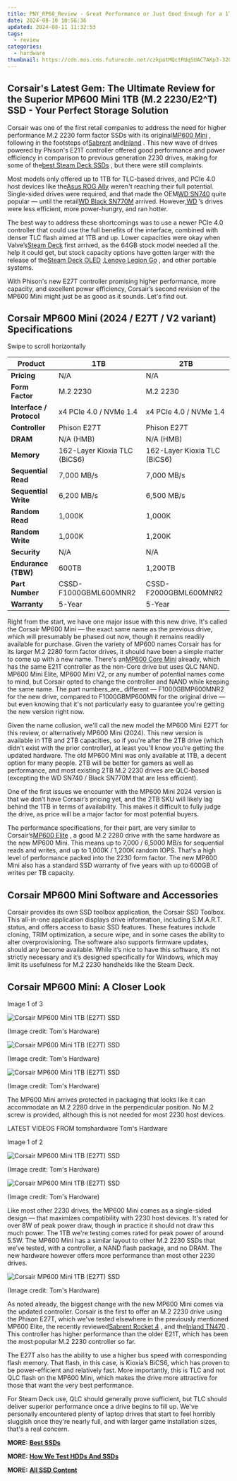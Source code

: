 ```yaml
---
title: PNY_RP60_Review - Great Performance or Just Good Enough for a 1TB Flash Drive?
date: 2024-08-10 10:56:36
updated: 2024-08-11 11:32:53
tags:
  - review
categories:
  - hardware
thumbnail: https://cdn.mos.cms.futurecdn.net/czkpatMQctRUqSUAC7AKp3-320-80.jpg
---
```


## Corsair's Latest Gem: The Ultimate Review for the Superior MP600 Mini 1TB (M.2 2230/E2^T) SSD - Your Perfect Storage Solution

Corsair was one of the first retail companies to address the need for higher performance M.2 2230 form factor SSDs with its original[MP600 Mini](https://www.tomshardware.com/reviews/corsair-mp600-mini-ssd-review) , following in the footsteps of[Sabrent](https://www.tomshardware.com/reviews/sabrent-rocket-2230-ssd-review) and[Inland](https://www.tomshardware.com/reviews/inland-tn446-ssd-review) . This new wave of drives powered by Phison's E21T controller offered good performance and power efficiency in comparison to previous generation 2230 drives, making for some of the[best Steam Deck SSDs](https://www.tomshardware.com/best-picks/best-ssd-for-steam-deck) , but there were still complaints.  
  
 Most models only offered up to 1TB for TLC-based drives, and PCIe 4.0 host devices like the[Asus ROG Ally](https://www.tomshardware.com/reviews/asus-rog-ally-ryzen-z1-extreme) weren't reaching their full potential. Single-sided drives were required, and that made the OEM[WD SN740](https://www.tomshardware.com/pc-components/ssds/wd-sn740-2tb-review) quite popular — until the retail[WD Black SN770M](https://www.tomshardware.com/reviews/wd-black-sn770m-2230-ssd-review) arrived. However,[WD](https://www.tomshardware.com/tag/western-digital) ’s drives were less efficient, more power-hungry, and ran hotter.  
  
 The best way to address these shortcomings was to use a newer PCIe 4.0 controller that could use the full benefits of the interface, combined with denser TLC flash aimed at 1TB and up. Lower capacities were okay when Valve’s[Steam Deck](https://www.tomshardware.com/reviews/steam-deck-valve-gaming-handheld) first arrived, as the 64GB stock model needed all the help it could get, but stock capacity options have gotten larger with the release of the[Steam Deck OLED](https://www.tomshardware.com/video-games/handheld-gaming/steam-deck-oled) ,[Lenovo Legion Go](https://www.tomshardware.com/reviews/lenovo-legion-go) , and other portable systems.  
  
 With Phison's new E27T controller promising higher performance, more capacity, and excellent power efficiency, Corsair’s second revision of the MP600 Mini might just be as good as it sounds. Let's find out.

## Corsair MP600 Mini (2024 / E27T / V2 variant) Specifications

 Swipe to scroll horizontally

| Product                  | 1TB                          | 2TB                          |
| ------------------------ | ---------------------------- | ---------------------------- |
| **Pricing**              | N/A                          | N/A                          |
| **Form Factor**          | M.2 2230                     | M.2 2230                     |
| **Interface / Protocol** | x4 PCIe 4.0 / NVMe 1.4       | x4 PCIe 4.0 / NVMe 1.4       |
| **Controller**           | Phison E27T                  | Phison E27T                  |
| **DRAM**                 | N/A (HMB)                    | N/A (HMB)                    |
| **Memory**               | 162-Layer Kioxia TLC (BiCS6) | 162-Layer Kioxia TLC (BiCS6) |
| **Sequential Read**      | 7,000 MB/s                   | 7,000 MB/s                   |
| **Sequential Write**     | 6,200 MB/s                   | 6,500 MB/s                   |
| **Random Read**          | 1,000K                       | 1,000K                       |
| **Random Write**         | 1,000K                       | 1,200K                       |
| **Security**             | N/A                          | N/A                          |
| **Endurance (TBW)**      | 600TB                        | 1,200TB                      |
| **Part Number**          | CSSD-F1000GBML600MNR2        | CSSD-F2000GBML600MNR2        |
| **Warranty**             | 5-Year                       | 5-Year                       |

 Right from the start, we have one major issue with this new drive. It's called the Corsair MP600 Mini — the exact same name as the previous drive, which will presumably be phased out now, though it remains readily available for purchase. Given the variety of MP600 names Corsair has for its larger M.2 2280 form factor drives, it should have been a simple matter to come up with a new name. There's an[MP600 Core Mini](https://www.tomshardware.com/pc-components/ssds/corsair-mp600-core-mini-ssd-review) already, which has the same E21T controller as the non-Core drive but uses QLC NAND. MP600 Mini Elite, MP600 Mini V2, or any number of potential names come to mind, but Corsair opted to change the controller and NAND while keeping the same name. The part numbers_are_ different — F1000GBMP600MNR2 for the new drive, compared to F1000GBMP600MN for the original drive — but even knowing that it's not particularly easy to guarantee you're getting the new version right now.  
  
 Given the name collusion, we'll call the new model the MP600 Mini E27T for this review, or alternatively MP600 Mini (2024). This new version is available in 1TB and 2TB capacities, so if you're after the 2TB drive (which didn't exist with the prior controller), at least you'll know you're getting the updated hardware. The old MP600 Mini was only available at 1TB, a decent option for many people. 2TB will be better for gamers as well as performance, and most existing 2TB M.2 2230 drives are QLC-based (excepting the WD SN740 / Black SN770M that are less efficient).  
  
 One of the first issues we encounter with the MP600 Mini 2024 version is that we don’t have Corsair’s pricing yet, and the 2TB SKU will likely lag behind the 1TB in terms of availability. This makes it difficult to fully judge the drive, as price will be a major factor for most potential buyers.  
  
 The performance specifications, for their part, are very similar to Corsair’s[MP600 Elite](https://www.tomshardware.com/pc-components/ssds/corsair-mp600-elite-2tb-ssd-review) , a good M.2 2280 drive with the same hardware as the new MP600 Mini. This means up to 7,000 / 6,5000 MB/s for sequential reads and writes, and up to 1,000K / 1,200K random IOPS. That's a high level of performance packed into the 2230 form factor. The new MP600 Mini also has a standard SSD warranty of five years with up to 600GB of writes per TB capacity.

## Corsair MP600 Mini Software and Accessories

 Corsair provides its own SSD toolbox application, the Corsair SSD Toolbox. This all-in-one application displays drive information, including S.M.A.R.T. status, and offers access to basic SSD features. These features include cloning, TRIM optimization, a secure wipe, and in some cases the ability to alter overprovisioning. The software also supports firmware updates, should any become available. While it’s nice to have this software, it’s not strictly necessary and it’s designed specifically for Windows, which may limit its usefulness for M.2 2230 handhelds like the Steam Deck.

## Corsair MP600 Mini: A Closer Look

 Image 1 of 3

![Corsair MP600 Mini 1TB (E27T) SSD](https://vanilla.futurecdn.net/cyclingnews/media/img/missing-image.svg)

 (Image credit: Tom's Hardware)

![Corsair MP600 Mini 1TB (E27T) SSD](https://vanilla.futurecdn.net/cyclingnews/media/img/missing-image.svg)

 (Image credit: Tom's Hardware)

![Corsair MP600 Mini 1TB (E27T) SSD](https://vanilla.futurecdn.net/cyclingnews/media/img/missing-image.svg)

 (Image credit: Tom's Hardware)

 The MP600 Mini arrives protected in packaging that looks like it can accommodate an M.2 2280 drive in the perpendicular position. No M.2 screw is provided, although this is not needed for most 2230 host devices.

 LATEST VIDEOS FROM tomshardware Tom's Hardware

 Image 1 of 2

![Corsair MP600 Mini 1TB (E27T) SSD](https://vanilla.futurecdn.net/cyclingnews/media/img/missing-image.svg)

 (Image credit: Tom's Hardware)

![Corsair MP600 Mini 1TB (E27T) SSD](https://vanilla.futurecdn.net/cyclingnews/media/img/missing-image.svg)

 (Image credit: Tom's Hardware)

 Like most other 2230 drives, the MP600 Mini comes as a single-sided design — that maximizes compatibility with 2230 host devices. It's rated for over 8W of peak power draw, though in practice it should not draw this much power. The 1TB we're testing comes rated for peak power of around 5.5W. The MP600 Mini has a similar layout to other M.2 2230 SSDs that we’ve tested, with a controller, a NAND flash package, and no DRAM. The new hardware however offers more performance than most other 2230 drives.

![Corsair MP600 Mini 1TB (E27T) SSD](https://cdn.mos.cms.futurecdn.net/e9bvSLsi5igankUvZrfNmB-320-80.jpg)

 (Image credit: Tom's Hardware)

 As noted already, the biggest change with the new MP600 Mini comes via the updated controller. Corsair is the first to offer an M.2 2230 drive using the Phison E27T, which we've tested elsewhere in the previously mentioned MP600 Elite, the recently reviewed[Sabrent Rocket 4](https://www.tomshardware.com/pc-components/ssds/sabrent-rocket-4-2tb-ssd-review) , and the[Inland TN470](https://www.tomshardware.com/pc-components/ssds/inland-tn470-1tb-2tb-ssd-review) . This controller has higher performance than the older E21T, which has been the most popular M.2 2230 controller so far.  
  
 The E27T also has the ability to use a higher bus speed with corresponding flash memory. That flash, in this case, is Kioxia’s BiCS6, which has proven to be power-efficient and relatively fast. More importantly, this is TLC and not QLC flash on the MP600 Mini, which makes the drive more attractive for those that want the very best performance.  
  
 For Steam Deck use, QLC should generally prove sufficient, but TLC should deliver superior performance once a drive begins to fill up. We've personally encountered plenty of laptop drives that start to feel horribly sluggish once they're nearly full, and with larger game installation sizes, that's a real concern.

**MORE:** [**Best SSDs**](https://www.tomshardware.com/reviews/best-ssds,3891.html)

**MORE:** [**How We Test HDDs And SSDs**](https://www.tomshardware.com/reviews/how-we-test-storage,4058.html)

**MORE:** [**All SSD Content**](https://www.tomshardware.com/pc-components/storage/ssds)


<ins class="adsbygoogle"
     style="display:block"
     data-ad-format="autorelaxed"
     data-ad-client="ca-pub-7571918770474297"
     data-ad-slot="1223367746"></ins>



<ins class="adsbygoogle"
     style="display:block"
     data-ad-client="ca-pub-7571918770474297"
     data-ad-slot="8358498916"
     data-ad-format="auto"
     data-full-width-responsive="true"></ins>
